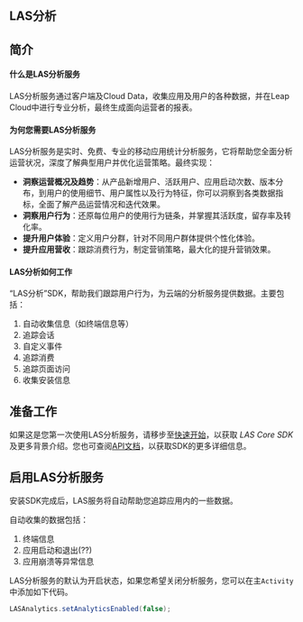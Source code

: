 ## LAS分析

## 简介

####	**什么是LAS分析服务**

LAS分析服务通过客户端及Cloud Data，收集应用及用户的各种数据，并在Leap Cloud中进行专业分析，最终生成面向运营者的报表。

####	**为何您需要LAS分析服务**

LAS分析服务是实时、免费、专业的移动应用统计分析服务，它将帮助您全面分析运营状况，深度了解典型用户并优化运营策略。最终实现：

*	**洞察运营概况及趋势**：从产品新增用户、活跃用户、应用启动次数、版本分布，到用户的使用细节、用户属性以及行为特征，你可以洞察到各类数据指标，全面了解产品运营情况和迭代效果。
*	**洞察用户行为**：还原每位用户的使用行为链条，并掌握其活跃度，留存率及转化率。
*	**提升用户体验**：定义用户分群，针对不同用户群体提供个性化体验。
*	**提升应用营收**：跟踪消费行为，制定营销策略，最大化的提升营销效果。


####	**LAS分析如何工作**

“LAS分析”SDK，帮助我们跟踪用户行为，为云端的分析服务提供数据。主要包括：

1.  自动收集信息（如终端信息等）
2.  追踪会话
2.  自定义事件
3.  追踪消费
4.  追踪页面访问
5.  收集安装信息

## 准备工作

如果这是您第一次使用LAS分析服务，请移步至[快速开始](...)，以获取 *LAS Core SDK* 及更多背景介绍。您也可查阅[API文档](...)，以获取SDK的更多详细信息。

## 启用LAS分析服务

安装SDK完成后，LAS服务将自动帮助您追踪应用内的一些数据。
  
自动收集的数据包括：

1.	终端信息
2.	应用启动和退出(??)
3.	应用崩溃等异常信息

LAS分析服务的默认为开启状态，如果您希望关闭分析服务，您可以在主`Activity`中添加如下代码。

  ```Java
  LASAnalytics.setAnalyticsEnabled(false);
  ```

## 
  
